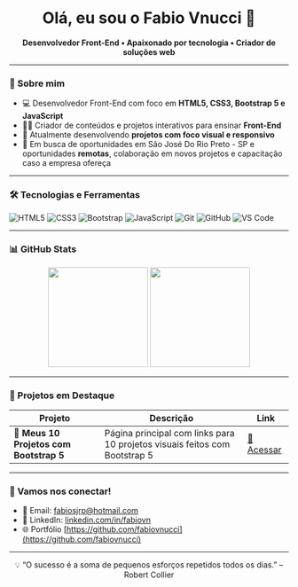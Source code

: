 <h1 align="center">Olá, eu sou o Fabio Vnucci 👋</h1>

<p align="center">
  <strong>Desenvolvedor Front-End • Apaixonado por tecnologia • Criador de soluções web</strong>
</p>

---

### 🚀 Sobre mim

- 💻 Desenvolvedor Front-End com foco em **HTML5, CSS3, Bootstrap 5 e JavaScript**  
- 👨‍🏫 Criador de conteúdos e projetos interativos para ensinar **Front-End**  
- 🚀 Atualmente desenvolvendo **projetos com foco visual e responsivo**  
- 🎯 Em busca de oportunidades em São José Do Rio Preto - SP e oportunidades **remotas**, colaboração em novos projetos e capacitação caso a empresa ofereça

---

### 🛠️ Tecnologias e Ferramentas

![HTML5](https://img.shields.io/badge/HTML5-E34F26?style=for-the-badge&logo=html5&logoColor=white)
![CSS3](https://img.shields.io/badge/CSS3-1572B6?style=for-the-badge&logo=css3&logoColor=white)
![Bootstrap](https://img.shields.io/badge/Bootstrap-5C0AE7?style=for-the-badge&logo=bootstrap&logoColor=white)
![JavaScript](https://img.shields.io/badge/JavaScript-F7DF1E?style=for-the-badge&logo=javascript&logoColor=black)
![Git](https://img.shields.io/badge/Git-F05032?style=for-the-badge&logo=git&logoColor=white)
![GitHub](https://img.shields.io/badge/GitHub-181717?style=for-the-badge&logo=github&logoColor=white)
![VS Code](https://img.shields.io/badge/VSCode-007ACC?style=for-the-badge&logo=visual-studio-code&logoColor=white)

---

### 📊 GitHub Stats

<p align="center">
  <img height="180em" src="https://github-readme-stats.vercel.app/api?username=fabiovnucci&show_icons=true&theme=tokyonight&hide_border=true" />
  <img height="180em" src="https://github-readme-stats.vercel.app/api/top-langs/?username=fabiovnucci&layout=compact&theme=tokyonight&hide_border=true" />
</p>

---

### 💼 Projetos em Destaque

| Projeto | Descrição | Link |
|--------|-----------|------|
| 🔧 **Meus 10 Projetos com Bootstrap 5** | Página principal com links para 10 projetos visuais feitos com Bootstrap 5 | [🔗 Acessar](https://fabiovnucci.github.io/Meus-10-Projetos-com-Bootstrap-5) |

---

### 🙌 Vamos nos conectar!

- 📧 Email: [fabiosjrp@hotmail.com](mailto:fabiosjrp@hotmail.com)
- 💼 LinkedIn: [linkedin.com/in/fabiovn](https://linkedin.com/in/fabiovn)
- 🌐 Portfólio [https://github.com/fabiovnucci](https://github.com/fabiovnucci)


---

<p align="center">
  💡 “O sucesso é a soma de pequenos esforços repetidos todos os dias.” – Robert Collier
</p>
